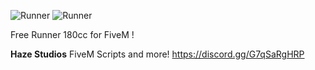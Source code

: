 ![Runner](https://i.imgur.com/EPYgp4y.png)
![Runner](https://i.imgur.com/CLUrBIm.png)

Free Runner 180cc for FiveM !

**Haze Studios**
FiveM Scripts and more!
https://discord.gg/G7qSaRgHRP
